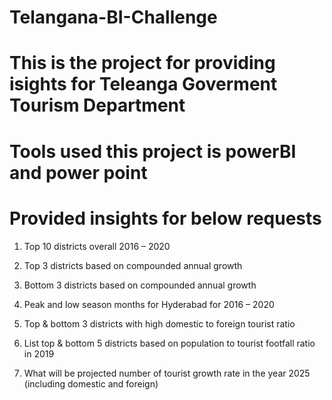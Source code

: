 # Telangana-BI-Challenge
# This is the project for providing isights for Teleanga Goverment Tourism Department
# Tools used this project is powerBI and power point 
# Provided insights for below requests

1)	Top 10 districts overall 2016 – 2020

2)	Top 3 districts based on compounded annual growth

3)	Bottom 3 districts based on compounded annual growth

4)	Peak and low season months for Hyderabad for 2016 – 2020

5)	Top & bottom 3 districts with high domestic to foreign tourist ratio

6)	List top & bottom 5 districts based on population to tourist footfall ratio in 2019

7)	What will be projected number of tourist growth rate in the year 2025 (including domestic and foreign)
